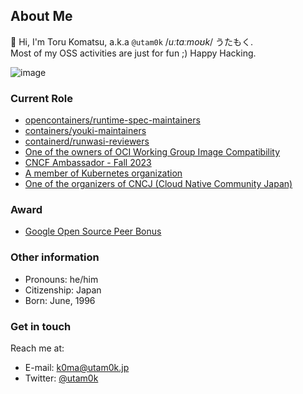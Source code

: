 ## About Me

👋 Hi, I'm Toru Komatsu, a.k.a `@utam0k` /_uːtɑːmoʊk_/ うたもく.  
Most of my OSS activities are just for fun ;) Happy Hacking.

![image](https://user-images.githubusercontent.com/13010913/128653950-5fbfb61e-6365-49d9-9f7f-0b23a92988ab.png)

### Current Role

* [opencontainers/runtime-spec-maintainers](https://github.com/opencontainers/runtime-spec/blob/7529d1078ce6918246afb1a70a94089a316a9f69/MAINTAINERS#L12)
* [containers/youki-maintainers](https://github.com/containers/youki)
* [containerd/runwasi-reviewers](https://github.com/containerd/runwasi/blob/2acd7b18ff9760588593c1ba0bbef2384876ae10/MAINTAINERS#L17)
* [One of the owners of OCI Working Group Image Compatibility](https://github.com/opencontainers/tob/blob/2fe3089652bc3dbb2e94439799801dd40f613e98/proposals/wg-image-compatibility.md?plain=1#L67)
* [CNCF Ambassador - Fall 2023](https://www.credly.com/badges/0f8c5063-bb5d-4cb7-ab9a-3cb035b90b29/public_url)
* [A member of Kubernetes organization](https://github.com/kubernetes/org/blob/48a59bca3030928bdb57ddc29c35d3eccdb3ea72/config/kubernetes/org.yaml#L1595)
* [One of the organizers of CNCJ (Cloud Native Community Japan)](https://community.cncf.io/cloud-native-community-japan/)

### Award

- [Google Open Source Peer Bonus](https://opensource.googleblog.com/2023/12/google-open-source-peer-bonus-program-announces-second-group-of-2023-winners.html)

### Other information

- Pronouns: he/him
- Citizenship: Japan
- Born: June, 1996

### Get in touch

Reach me at:

- E-mail: <k0ma@utam0k.jp>
- Twitter: [@utam0k](https://twitter.com/utam0k)
